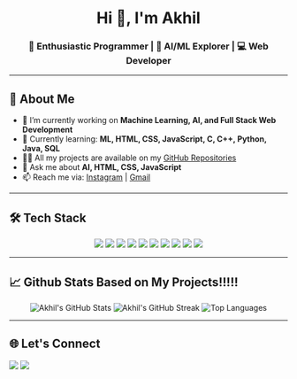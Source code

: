 <h1 align="center">Hi 👋, I'm Akhil</h1>
<h3 align="center">🚀 Enthusiastic Programmer | 🌱 AI/ML Explorer | 💻 Web Developer</h3>

---

## 📌 About Me

- 🔭 I’m currently working on **Machine Learning, AI, and Full Stack Web Development**
- 🌱 Currently learning: **ML, HTML, CSS, JavaScript, C, C++, Python, Java, SQL**
- 👨‍💻 All my projects are available on my [GitHub Repositories](https://github.com/akhilv24?tab=repositories)
- 💬 Ask me about **AI, HTML, CSS, JavaScript**
- 📫 Reach me via: [Instagram](https://www.instagram.com/akhilz.24/) | [Gmail](mailto:akhilv2402@gmail.com)

---
## 🛠️ Tech Stack

<p align="center">
  <img src="https://skillicons.dev/icons?i=c&theme=dark" />
  <img src="https://skillicons.dev/icons?i=cpp&theme=dark" />
  <img src="https://skillicons.dev/icons?i=python&theme=dark" />
  <img src="https://skillicons.dev/icons?i=java&theme=dark" />
  <img src="https://skillicons.dev/icons?i=html&theme=dark" />
  <img src="https://skillicons.dev/icons?i=css&theme=dark" />
  <img src="https://skillicons.dev/icons?i=js&theme=dark" />
  <img src="https://skillicons.dev/icons?i=mysql&theme=dark" />
  <img src="https://skillicons.dev/icons?i=git&theme=dark" />
  <img src="https://skillicons.dev/icons?i=linux&theme=dark" />
</p>

---

## 📈 Github Stats Based on My Projects!!!!!

<p align="center">
  <img src="https://github-readme-stats.vercel.app/api?username=akhilv24&show_icons=true&theme=radical" alt="Akhil's GitHub Stats" />
  <img src="https://github-readme-streak-stats.herokuapp.com/?user=akhilv24&theme=radical" alt="Akhil's GitHub Streak" />
  <img src="https://github-readme-stats.vercel.app/api/top-langs/?username=akhilv24&layout=compact&theme=radical" alt="Top Languages" />
</p>

---

## 🌐 Let's Connect

<p align="left">
  <a href="https://www.instagram.com/akhilz.24/"><img src="https://img.shields.io/badge/Instagram-%23E4405F.svg?style=for-the-badge&logo=Instagram&logoColor=white"/></a>
  <a href="mailto:akhilv2402@gmail.com"><img src="https://img.shields.io/badge/Gmail-D14836?style=for-the-badge&logo=gmail&logoColor=white"/></a>
</p>
